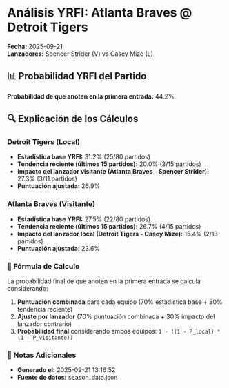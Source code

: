 # Análisis YRFI: Atlanta Braves @ Detroit Tigers

**Fecha:** 2025-09-21  
**Lanzadores:** Spencer Strider (V) vs Casey Mize (L)

## 📊 Probabilidad YRFI del Partido

**Probabilidad de que anoten en la primera entrada:** 44.2%

## 🔍 Explicación de los Cálculos

### Detroit Tigers (Local)
- **Estadística base YRFI:** 31.2% (25/80 partidos)
- **Tendencia reciente (últimos 15 partidos):** 20.0% (3/15 partidos)
- **Impacto del lanzador visitante (Atlanta Braves - Spencer Strider):** 27.3% (3/11 partidos)
- **Puntuación ajustada:** 26.9%

### Atlanta Braves (Visitante)
- **Estadística base YRFI:** 27.5% (22/80 partidos)
- **Tendencia reciente (últimos 15 partidos):** 26.7% (4/15 partidos)
- **Impacto del lanzador local (Detroit Tigers - Casey Mize):** 15.4% (2/13 partidos)
- **Puntuación ajustada:** 23.6%

### 📝 Fórmula de Cálculo

La probabilidad final de que anoten en la primera entrada se calcula considerando:
1. **Puntuación combinada** para cada equipo (70% estadística base + 30% tendencia reciente)
2. **Ajuste por lanzador** (70% puntuación combinada + 30% impacto del lanzador contrario)
3. **Probabilidad final** considerando ambos equipos: `1 - ((1 - P_local) * (1 - P_visitante))`

### 📌 Notas Adicionales

- **Generado el:** 2025-09-21 13:16:52
- **Fuente de datos:** season_data.json
